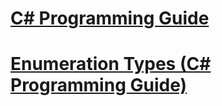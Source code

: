 # [C# Programming Guide](index.md)
# [Enumeration Types (C# Programming Guide)](enumeration-types.md)
